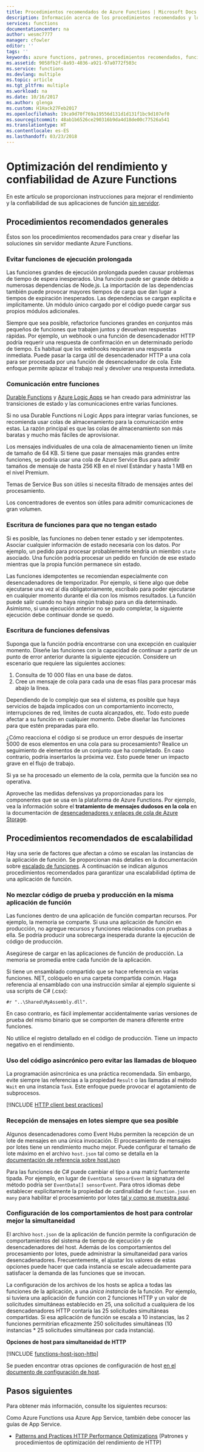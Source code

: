 ```yaml
---
title: Procedimientos recomendados de Azure Functions | Microsoft Docs
description: Información acerca de los procedimientos recomendados y los patrones de Azure Functions.
services: functions
documentationcenter: na
author: wesmc7777
manager: cfowler
editor: ''
tags: ''
keywords: azure functions, patrones, procedimientos recomendados, funciones, procesamiento de eventos, webhooks, proceso dinámico, arquitectura sin servidor
ms.assetid: 9058fb2f-8a93-4036-a921-97a0772f503c
ms.service: functions
ms.devlang: multiple
ms.topic: article
ms.tgt_pltfrm: multiple
ms.workload: na
ms.date: 10/16/2017
ms.author: glenga
ms.custom: H1Hack27Feb2017
ms.openlocfilehash: 19ca9d70f769a19556d131d1d131f1bc9d107ef0
ms.sourcegitcommit: 48ab1b6526ce290316b9da4d18de00c77526a541
ms.translationtype: HT
ms.contentlocale: es-ES
ms.lasthandoff: 03/23/2018
---
```

# <a name="optimize-the-performance-and-reliability-of-azure-functions"></a>Optimización del rendimiento y confiabilidad de Azure Functions

En este artículo se proporcionan instrucciones para mejorar el rendimiento y la confiabilidad de sus aplicaciones de función [sin servidor](https://azure.microsoft.com/overview/serverless-computing/). 

## <a name="general-best-practices"></a>Procedimientos recomendados generales

Éstos son los procedimientos recomendados para crear y diseñar las soluciones sin servidor mediante Azure Functions.

### <a name="avoid-long-running-functions"></a>Evitar funciones de ejecución prolongada

Las funciones grandes de ejecución prolongada pueden causar problemas de tiempo de espera inesperados. Una función puede ser grande debido a numerosas dependencias de Node.js. La importación de las dependencias también puede provocar mayores tiempos de carga que dan lugar a tiempos de expiración inesperados. Las dependencias se cargan explícita e implícitamente. Un módulo único cargado por el código puede cargar sus propios módulos adicionales.  

Siempre que sea posible, refactorice funciones grandes en conjuntos más pequeños de funciones que trabajen juntos y devuelvan respuestas rápidas. Por ejemplo, un webhook o una función de desencadenador HTTP podría requerir una respuesta de confirmación en un determinado período de tiempo. Es habitual que los webhooks requieran una respuesta inmediata. Puede pasar la carga útil de desencadenador HTTP a una cola para ser procesada por una función de desencadenador de cola. Este enfoque permite aplazar el trabajo real y devolver una respuesta inmediata.


### <a name="cross-function-communication"></a>Comunicación entre funciones

[Durable Functions](durable-functions-overview.md) y [Azure Logic Apps](../logic-apps/logic-apps-overview.md) se han creado para administrar las transiciones de estado y las comunicaciones entre varias funciones.

Si no usa Durable Functions ni Logic Apps para integrar varias funciones, se recomienda usar colas de almacenamiento para la comunicación entre estas.  La razón principal es que las colas de almacenamiento son más baratas y mucho más fáciles de aprovisionar. 

Los mensajes individuales de una cola de almacenamiento tienen un límite de tamaño de 64 KB. Si tiene que pasar mensajes más grandes entre funciones, se podría usar una cola de Azure Service Bus para admitir tamaños de mensaje de hasta 256 KB en el nivel Estándar y hasta 1 MB en el nivel Premium.

Temas de Service Bus son útiles si necesita filtrado de mensajes antes del procesamiento.

Los concentradores de eventos son útiles para admitir comunicaciones de gran volumen.


### <a name="write-functions-to-be-stateless"></a>Escritura de funciones para que no tengan estado 

Si es posible, las funciones no deben tener estado y ser idempotentes. Asociar cualquier información de estado necesaria con los datos. Por ejemplo, un pedido para procesar probablemente tendría un miembro `state` asociado. Una función podría procesar un pedido en función de ese estado mientras que la propia función permanece sin estado. 

Las funciones idempotentes se recomiendan especialmente con desencadenadores de temporizador. Por ejemplo, si tiene algo que debe ejecutarse una vez al día obligatoriamente, escríbalo para poder ejecutarse en cualquier momento durante el día con los mismos resultados. La función puede salir cuando no haya ningún trabajo para un día determinado. Asimismo, si una ejecución anterior no se pudo completar, la siguiente ejecución debe continuar donde se quedó.


### <a name="write-defensive-functions"></a>Escritura de funciones defensivas

Suponga que la función podría encontrarse con una excepción en cualquier momento. Diseñe las funciones con la capacidad de continuar a partir de un punto de error anterior durante la siguiente ejecución. Considere un escenario que requiere las siguientes acciones:

1. Consulta de 10 000 filas en una base de datos.
2. Cree un mensaje de cola para cada una de esas filas para procesar más abajo la línea.
 
Dependiendo de lo complejo que sea el sistema, es posible que haya servicios de bajada implicados con un comportamiento incorrecto, interrupciones de red, límites de cuota alcanzados, etc. Todo esto puede afectar a su función en cualquier momento. Debe diseñar las funciones para que estén preparadas para ello.

¿Cómo reacciona el código si se produce un error después de insertar 5000 de esos elementos en una cola para su procesamiento? Realice un seguimiento de elementos de un conjunto que ha completado. En caso contrario, podría insertarlos la próxima vez. Esto puede tener un impacto grave en el flujo de trabajo. 

Si ya se ha procesado un elemento de la cola, permita que la función sea no operativa.

Aproveche las medidas defensivas ya proporcionadas para los componentes que se usa en la plataforma de Azure Functions. Por ejemplo, vea la información sobre el **tratamiento de mensajes dudosos en la cola** en la documentación de [desencadenadores y enlaces de cola de Azure Storage](functions-bindings-storage-queue.md#trigger---poison-messages). 

## <a name="scalability-best-practices"></a>Procedimientos recomendados de escalabilidad

Hay una serie de factores que afectan a cómo se escalan las instancias de la aplicación de función. Se proporcionan más detalles en la documentación sobre [escalado de funciones](functions-scale.md).  A continuación se indican algunos procedimientos recomendados para garantizar una escalabilidad óptima de una aplicación de función.

### <a name="dont-mix-test-and-production-code-in-the-same-function-app"></a>No mezclar código de prueba y producción en la misma aplicación de función

Las funciones dentro de una aplicación de función compartan recursos. Por ejemplo, la memoria se comparte. Si usa una aplicación de función en producción, no agregue recursos y funciones relacionados con pruebas a ella. Se podría producir una sobrecarga inesperada durante la ejecución de código de producción.

Asegúrese de cargar en las aplicaciones de función de producción. La memoria se promedia entre cada función de la aplicación.

Si tiene un ensamblado compartido que se hace referencia en varias funciones. NET, colóquelo en una carpeta compartida común. Haga referencia al ensamblado con una instrucción similar al ejemplo siguiente si usa scripts de C# (.csx): 

    #r "..\Shared\MyAssembly.dll". 

En caso contrario, es fácil implementar accidentalmente varias versiones de prueba del mismo binario que se comporten de manera diferente entre funciones.

No utilice el registro detallado en el código de producción. Tiene un impacto negativo en el rendimiento.

### <a name="use-async-code-but-avoid-blocking-calls"></a>Uso del código asincrónico pero evitar las llamadas de bloqueo

La programación asincrónica es una práctica recomendada. Sin embargo, evite siempre las referencias a la propiedad `Result` o las llamadas al método `Wait` en una instancia `Task`. Este enfoque puede provocar el agotamiento de subprocesos.

[!INCLUDE [HTTP client best practices](../../includes/functions-http-client-best-practices.md)]

### <a name="receive-messages-in-batch-whenever-possible"></a>Recepción de mensajes en lotes siempre que sea posible

Algunos desencadenadores como Event Hubs permiten la recepción de un lote de mensajes en una única invocación.  El procesamiento de mensajes por lotes tiene un rendimiento mucho mejor.  Puede configurar el tamaño de lote máximo en el archivo `host.json` tal como se detalla en la [documentación de referencia sobre host.json](functions-host-json.md)

Para las funciones de C# puede cambiar el tipo a una matriz fuertemente tipada.  Por ejemplo, en lugar de `EventData sensorEvent` la signatura del método podría ser `EventData[] sensorEvent`.  Para otros idiomas debe establecer explícitamente la propiedad de cardinalidad de `function.json` en `many` para habilitar el procesamiento por lotes [tal y como se muestra aquí](https://github.com/Azure/azure-webjobs-sdk-templates/blob/df94e19484fea88fc2c68d9f032c9d18d860d5b5/Functions.Templates/Templates/EventHubTrigger-JavaScript/function.json#L10).

### <a name="configure-host-behaviors-to-better-handle-concurrency"></a>Configuración de los comportamientos de host para controlar mejor la simultaneidad

El archivo `host.json` de la aplicación de función permite la configuración de comportamientos del sistema de tiempo de ejecución y de desencadenadores del host.  Además de los comportamientos del procesamiento por lotes, puede administrar la simultaneidad para varios desencadenadores.  Frecuentemente, el ajustar los valores de estas opciones puede hacer que cada instancia se escale adecuadamente para satisfacer la demanda de las funciones que se invocan.

La configuración de los archivos de los hosts se aplica a todas las funciones de la aplicación, a una *única instancia* de la función. Por ejemplo, si tuviera una aplicación de función con 2 funciones HTTP y un valor de solicitudes simultáneas establecido en 25, una solicitud a cualquiera de los desencadenadores HTTP contaría las 25 solicitudes simultáneas compartidas.  Si esa aplicación de función se escala a 10 instancias, las 2 funciones permitirían eficazmente 250 solicitudes simultáneas (10 instancias * 25 solicitudes simultáneas por cada instancia).

**Opciones de host para simultaneidad de HTTP**

[!INCLUDE [functions-host-json-http](../../includes/functions-host-json-http.md)]

Se pueden encontrar otras opciones de configuración de host [en el documento de configuración de host](functions-host-json.md).

## <a name="next-steps"></a>Pasos siguientes
Para obtener más información, consulte los siguientes recursos:

Como Azure Functions usa Azure App Service, también debe conocer las guías de App Service.
* [Patterns and Practices HTTP Performance Optimizations](https://docs.microsoft.com/azure/architecture/antipatterns/improper-instantiation/) (Patrones y procedimientos de optimización del rendimiento de HTTP)

